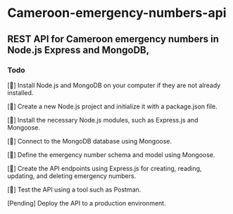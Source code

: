 # Cameroon-emergency-numbers-api
## REST API for Cameroon emergency numbers in Node.js Express and MongoDB, 

### Todo
[🤜] Install Node.js and MongoDB on your computer if they are not already installed.

[🤜] Create a new Node.js project and initialize it with a package.json file.

[🤜] Install the necessary Node.js modules, such as Express.js and Mongoose.

[🤜] Connect to the MongoDB database using Mongoose.

[🤜] Define the emergency number schema and model using Mongoose.

[🤜] Create the API endpoints using Express.js for creating,  reading, updating, and deleting emergency numbers.

[🤜] Test the API using a tool such as Postman.
 
[Pending] Deploy the API to a production environment.